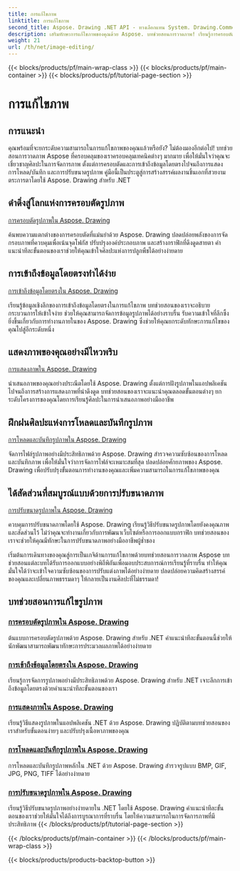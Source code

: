 ```yaml
---
title: การแก้ไขภาพ
linktitle: การแก้ไขภาพ
second_title: Aspose. Drawing .NET API - ทางเลือกแทน System. Drawing.Common
description: เสริมทักษะการแก้ไขภาพของคุณด้วย Aspose. บทช่วยสอนการวาดภาพ! เรียนรู้การครอบตัด การเข้าถึงข้อมูลโดยตรง การแสดง และการปรับขนาดเทคนิคเพื่อให้ได้ผลลัพธ์ที่น่าทึ่ง
weight: 21
url: /th/net/image-editing/
---
```


{{< blocks/products/pf/main-wrap-class >}}
{{< blocks/products/pf/main-container >}}
{{< blocks/products/pf/tutorial-page-section >}}

# การแก้ไขภาพ


## การแนะนำ

คุณพร้อมที่จะยกระดับความสามารถในการแก้ไขภาพของคุณแล้วหรือยัง? ไม่ต้องมองอีกต่อไป! บทช่วยสอนการวาดภาพ Aspose ที่ครอบคลุมของเราครอบคลุมเทคนิคต่างๆ มากมาย เพื่อให้มั่นใจว่าคุณจะเชี่ยวชาญศิลปะในการจัดการภาพ ตั้งแต่การครอบตัดและการเข้าถึงข้อมูลโดยตรงไปจนถึงการแสดง การโหลด/บันทึก และการปรับขนาดรูปภาพ คู่มือนี้เป็นประตูสู่การสร้างสรรค์ผลงานชิ้นเอกที่สวยงามตระการตาโดยใช้ Aspose. Drawing สำหรับ .NET

## ดำดิ่งสู่โลกแห่งการครอบตัดรูปภาพ

[การครอบตัดรูปภาพใน Aspose. Drawing](./cropping/)

ค้นพบความแตกต่างของการครอบตัดที่แม่นยำด้วย Aspose. Drawing ปลดปล่อยพลังของการจัดกรอบภาพที่ควบคุมเพื่อเน้นจุดโฟกัส ปรับปรุงองค์ประกอบภาพ และสร้างกราฟิกที่ดึงดูดสายตา คำแนะนำทีละขั้นตอนของเราช่วยให้คุณเข้าใจศิลปะแห่งการปลูกพืชได้อย่างง่ายดาย

## การเข้าถึงข้อมูลโดยตรงทำได้ง่าย

[การเข้าถึงข้อมูลโดยตรงใน Aspose. Drawing](./direct-data-access/)

เรียนรู้ข้อมูลเชิงลึกของการเข้าถึงข้อมูลโดยตรงในการแก้ไขภาพ บทช่วยสอนของเราจะอธิบายกระบวนการให้เข้าใจง่าย ช่วยให้คุณสามารถจัดการข้อมูลรูปภาพได้อย่างราบรื่น รับความเข้าใจที่ลึกซึ้งยิ่งขึ้นเกี่ยวกับการทำงานภายในของ Aspose. Drawing ซึ่งช่วยให้คุณยกระดับทักษะการแก้ไขของคุณไปสู่อีกระดับหนึ่ง

## แสดงภาพของคุณอย่างมีไหวพริบ

[การแสดงภาพใน Aspose. Drawing](./display/)

นำเสนอภาพของคุณอย่างประณีตโดยใช้ Aspose. Drawing ตั้งแต่การฝังรูปภาพในแอปพลิเคชันไปจนถึงการสร้างการแสดงภาพที่น่าดึงดูด บทช่วยสอนของเราจะแนะนำคุณตลอดขั้นตอนต่างๆ ยกระดับโครงการของคุณโดยการเรียนรู้ศิลปะในการนำเสนอภาพอย่างมืออาชีพ

## ฝึกฝนศิลปะแห่งการโหลดและบันทึกรูปภาพ

[การโหลดและบันทึกรูปภาพใน Aspose. Drawing](./load-save/)

จัดการไฟล์รูปภาพอย่างมีประสิทธิภาพด้วย Aspose. Drawing สำรวจความซับซ้อนของการโหลดและบันทึกภาพ เพื่อให้มั่นใจว่าการจัดการไฟล์จะเหมาะสมที่สุด ปลดปล่อยศักยภาพของ Aspose. Drawing เพื่อปรับปรุงขั้นตอนการทำงานของคุณและเพิ่มความสามารถในการแก้ไขภาพของคุณ

## ได้สัดส่วนที่สมบูรณ์แบบด้วยการปรับขนาดภาพ

[การปรับขนาดรูปภาพใน Aspose. Drawing](./scale/)

ควบคุมการปรับขนาดภาพโดยใช้ Aspose. Drawing เรียนรู้วิธีปรับขนาดรูปภาพโดยยังคงคุณภาพและสัดส่วนไว้ ไม่ว่าคุณจะทำงานเกี่ยวกับการพัฒนาเว็บไซต์หรือการออกแบบกราฟิก บทช่วยสอนของเราจะช่วยให้คุณมีทักษะในการปรับขนาดภาพอย่างมืออาชีพผู้ช่ำชอง

เริ่มต้นการเดินทางของคุณสู่การเป็นเกจิด้านการแก้ไขภาพด้วยบทช่วยสอนการวาดภาพ Aspose บทช่วยสอนแต่ละบทได้รับการออกแบบอย่างพิถีพิถันเพื่อมอบประสบการณ์การเรียนรู้ที่ราบรื่น ทำให้คุณมั่นใจได้ว่าจะเข้าใจความซับซ้อนของการปรับแต่งภาพได้อย่างง่ายดาย ปลดปล่อยความคิดสร้างสรรค์ของคุณและเปลี่ยนภาพธรรมดาๆ ให้กลายเป็นงานศิลปะที่ไม่ธรรมดา!
## บทช่วยสอนการแก้ไขรูปภาพ
### [การครอบตัดรูปภาพใน Aspose. Drawing](./cropping/)
ต้นแบบการครอบตัดรูปภาพด้วย Aspose. Drawing สำหรับ .NET คำแนะนำทีละขั้นตอนนี้ช่วยให้นักพัฒนาสามารถพัฒนาทักษะการประมวลผลภาพได้อย่างง่ายดาย
### [การเข้าถึงข้อมูลโดยตรงใน Aspose. Drawing](./direct-data-access/)
เรียนรู้การจัดการรูปภาพอย่างมีประสิทธิภาพด้วย Aspose. Drawing สำหรับ .NET เจาะลึกการเข้าถึงข้อมูลโดยตรงด้วยคำแนะนำทีละขั้นตอนของเรา
### [การแสดงภาพใน Aspose. Drawing](./display/)
เรียนรู้วิธีแสดงรูปภาพในแอปพลิเคชัน .NET ด้วย Aspose. Drawing ปฏิบัติตามบทช่วยสอนของเราสำหรับขั้นตอนง่ายๆ และปรับปรุงเนื้อหาภาพของคุณ
### [การโหลดและบันทึกรูปภาพใน Aspose. Drawing](./load-save/)
การโหลดและบันทึกรูปภาพหลักใน .NET ด้วย Aspose. Drawing สำรวจรูปแบบ BMP, GIF, JPG, PNG, TIFF ได้อย่างง่ายดาย
### [การปรับขนาดรูปภาพใน Aspose. Drawing](./scale/)
เรียนรู้วิธีปรับขนาดรูปภาพอย่างง่ายดายใน .NET โดยใช้ Aspose. Drawing คำแนะนำทีละขั้นตอนของเราช่วยให้มั่นใจได้ถึงการบูรณาการที่ราบรื่น โดยให้ความสามารถในการจัดการภาพที่มีประสิทธิภาพ
{{< /blocks/products/pf/tutorial-page-section >}}

{{< /blocks/products/pf/main-container >}}
{{< /blocks/products/pf/main-wrap-class >}}

{{< blocks/products/products-backtop-button >}}

